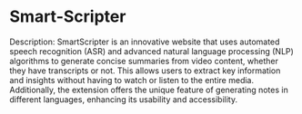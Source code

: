 # Smart-Scripter 
Description:
SmartScripter is an innovative website that uses automated speech recognition (ASR) and advanced natural language processing (NLP) algorithms to generate concise summaries from video content, whether they have transcripts or not. This allows users to extract key information and insights without having to watch or listen to the entire media. Additionally, the extension offers the unique feature of generating notes in different languages, enhancing its usability and accessibility.
